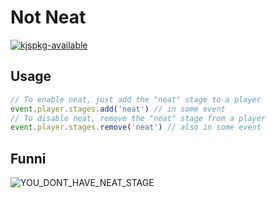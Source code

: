 # Not Neat

[![kjspkg-available](https://github-production-user-asset-6210df.s3.amazonaws.com/79367505/250114674-fb848719-d52e-471b-a6cf-2c0ea6729f1c.svg)](https://kjspkglookup.modernmodpacks.site/#not-neat)

## Usage

```js
// To enable neat, just add the "neat" stage to a player
event.player.stages.add('neat') // in some event
// To disable neat, remove the "neat" stage from a player
event.player.stages.remove('neat') // also in some event
```

## Funni

![YOU_DONT_HAVE_NEAT_STAGE](https://kubejs.com/wiki/files/addons/kjspkg/notneat.png)
